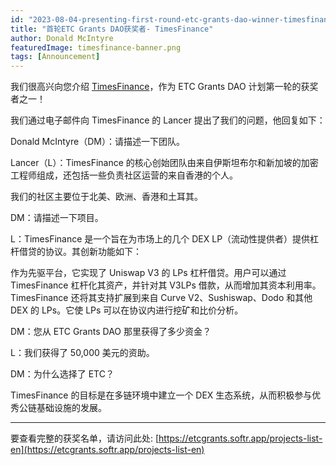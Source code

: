 ```yaml
---
id: "2023-08-04-presenting-first-round-etc-grants-dao-winner-timesfinance-cn"
title: "首轮ETC Grants DAO获奖者- TimesFinance"
author: Donald McIntyre
featuredImage: timesfinance-banner.png
tags: [Announcement]
---
```

我们很高兴向您介绍 [TimesFinance](https://etcgrants.softr.app/funded-project-details-en?recordId=rec5OBQ30NPbq30b8)，作为 ETC Grants DAO 计划第一轮的获奖者之一！

我们通过电子邮件向 TimesFinance 的 Lancer 提出了我们的问题，他回复如下：

Donald McIntyre（DM）：请描述一下团队。

Lancer（L）：TimesFinance 的核心创始团队由来自伊斯坦布尔和新加坡的加密工程师组成，还包括一些负责社区运营的来自香港的个人。

我们的社区主要位于北美、欧洲、香港和土耳其。

DM：请描述一下项目。

L：TimesFinance 是一个旨在为市场上的几个 DEX LP（流动性提供者）提供杠杆借贷的协议。其创新功能如下：

作为先驱平台，它实现了 Uniswap V3 的 LPs 杠杆借贷。用户可以通过 TimesFinance 杠杆化其资产，并针对其 V3LPs 借款，从而增加其资本利用率。TimesFinance 还将其支持扩展到来自 Curve V2、Sushiswap、Dodo 和其他 DEX 的 LPs。它使 LPs 可以在协议内进行挖矿和比价分析。

DM：您从 ETC Grants DAO 那里获得了多少资金？

L：我们获得了 50,000 美元的资助。

DM：为什么选择了 ETC？

TimesFinance 的目标是在多链环境中建立一个 DEX 生态系统，从而积极参与优秀公链基础设施的发展。

---

要查看完整的获奖名单，请访问此处: [https://etcgrants.softr.app/projects-list-en](https://etcgrants.softr.app/projects-list-en)
